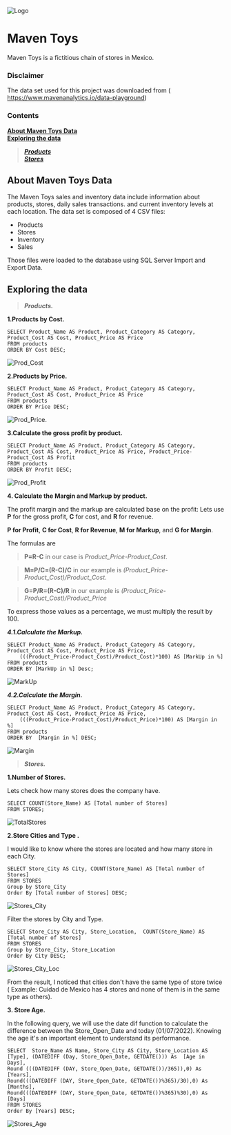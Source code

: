 ![Logo](https://github.com/hamajid/Sales_DataBase_MySQL/blob/main/Media/HA_Logo.png) 

# Maven Toys 

Maven Toys is a fictitious chain of stores in Mexico.

### Disclaimer

The data set used for this project was downloaded from ( https://www.mavenanalytics.io/data-playground)

### Contents

**[About Maven Toys Data](#about-Maven-Toys-Data)<br/>**
**[Exploring the data](#Explore-the-data)<br/>**
> ***[Products](#Products)<br/>***
> ***[Stores](#Stores)<br/>***

<a name=about-Maven-Toys-Data></a>
## About Maven Toys Data

The Maven Toys sales and inventory data include information about products, stores, daily sales transactions. and current inventory levels at each location.
The data set is composed of 4 CSV files:
- Products
- Stores
- Inventory
- Sales

Those files were loaded to the database using SQL Server Import and Export Data.

<a name=Explore-the-data></a>
## Exploring the data

<a name=Products></a>
>***Products.***


**1.Products by Cost.**
```
SELECT Product_Name AS Product, Product_Category AS Category, Product_Cost AS Cost, Product_Price AS Price 
FROM products
ORDER BY Cost DESC;
```
![Prod_Cost](https://github.com/hamajid/MavenToysDataAnalysis/blob/main/Media/Prod_Cost.PNG) 

**2.Products by Price.**
```
SELECT Product_Name AS Product, Product_Category AS Category, Product_Cost AS Cost, Product_Price AS Price 
FROM products
ORDER BY Price DESC;
```
![Prod_Price](https://github.com/hamajid/MavenToysDataAnalysis/blob/main/Media/Prod_Price.PNG).

**3.Calculate the gross profit by product.**
```
SELECT Product_Name AS Product, Product_Category AS Category, Product_Cost AS Cost, Product_Price AS Price, Product_Price-Product_Cost AS Profit 
FROM products
ORDER BY Profit DESC;
```
![Prod_Profit](https://github.com/hamajid/MavenToysDataAnalysis/blob/main/Media/Prod_Profit.PNG) 

**4. Calculate the Margin and Markup by product.**

The profit margin and the markup are calculated base on the profit:
Lets use **P** for the gross profit, **C** for cost, and **R** for revenue. 

**P for Profit**, **C for Cost**, **R for Revenue**, **M for Markup**, and **G for Margin**.

The formulas are

>**P=R-C** in our case is *Product_Price-Product_Cost*.

>**M=P/C=(R-C)/C** in our example is *(Product_Price-Product_Cost)/Product_Cost*.

>**G=P/R=(R-C)/R** in our example is *(Product_Price-Product_Cost)/Product_Price*
  
To express those values as a percentage, we must multiply the result by 100.

***4.1.Calculate the Markup.***
```
SELECT Product_Name AS Product, Product_Category AS Category, Product_Cost AS Cost, Product_Price AS Price,
	(((Product_Price-Product_Cost)/Product_Cost)*100) AS [MarkUp in %]
FROM products
ORDER BY [MarkUp in %] Desc;
```
![MarkUp](https://github.com/hamajid/MavenToysDataAnalysis/blob/main/Media/Markup.PNG) 

***4.2.Calculate the Margin.***
```
SELECT Product_Name AS Product, Product_Category AS Category, Product_Cost AS Cost, Product_Price AS Price,
	(((Product_Price-Product_Cost)/Product_Price)*100) AS [Margin in %]
FROM products
ORDER BY  [Margin in %] DESC;
```
![Margin](https://github.com/hamajid/MavenToysDataAnalysis/blob/main/Media/Margin.PNG) 

<a name=Stores></a>
> ***Stores.***

**1.Number of Stores.**

Lets check how many stores does the company have.
```
SELECT COUNT(Store_Name) AS [Total number of Stores]
FROM STORES;
```
![TotalStores](https://github.com/hamajid/MavenToysDataAnalysis/blob/main/Media/T_Stores.PNG)

**2.Store Cities and Type .**

I would like to know where the stores are located and how many store in each City.
```
SELECT Store_City AS City, COUNT(Store_Name) AS [Total number of Stores]
FROM STORES
Group by Store_City
Order By [Total number of Stores] DESC;
```
![Stores_City](https://github.com/hamajid/MavenToysDataAnalysis/blob/main/Media/Stores_City.PNG)

Filter the stores by City and Type.
```
SELECT Store_City AS City, Store_Location,  COUNT(Store_Name) AS [Total number of Stores]
FROM STORES
Group by Store_City, Store_Location
Order By City DESC;
```
![Stores_City_Loc](https://github.com/hamajid/MavenToysDataAnalysis/blob/main/Media/Stores_City_Loc.PNG)

From the result, I noticed that cities don't have the same type of store twice ( Example: Cuidad de Mexico has 4 stores and none of them is in the same type as others).

**3. Store Age.**

In the following query, we will use the date dif function to calculate the difference between the Store_Open_Date and today (01/07/2022). Knowing the age it's an important element to understand its performance.

```
SELECT  Store_Name AS Name, Store_City AS City, Store_Location AS [Type], (DATEDIFF (Day, Store_Open_Date, GETDATE())) As  [Age in Days],
Round (((DATEDIFF (DAY, Store_Open_Date, GETDATE())/365)),0) As [Years], 
Round(((DATEDIFF (DAY, Store_Open_Date, GETDATE())%365)/30),0) As [Months],
Round(((DATEDIFF (DAY, Store_Open_Date, GETDATE())%365)%30),0) As [Days]
FROM STORES
Order By [Years] DESC;
```
![Stores_Age](https://github.com/hamajid/MavenToysDataAnalysis/blob/main/Media/Stores_Age.PNG)
